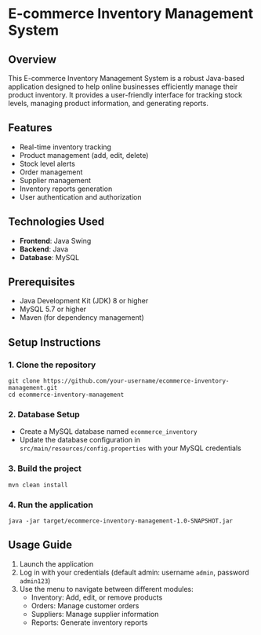 # E-commerce Inventory Management System

## Overview
This E-commerce Inventory Management System is a robust Java-based application designed to help online businesses efficiently manage their product inventory. It provides a user-friendly interface for tracking stock levels, managing product information, and generating reports.

## Features
- Real-time inventory tracking
- Product management (add, edit, delete)
- Stock level alerts
- Order management
- Supplier management
- Inventory reports generation
- User authentication and authorization

## Technologies Used
- **Frontend**: Java Swing
- **Backend**: Java
- **Database**: MySQL

## Prerequisites
- Java Development Kit (JDK) 8 or higher
- MySQL 5.7 or higher
- Maven (for dependency management)

## Setup Instructions

### 1. Clone the repository
```
git clone https://github.com/your-username/ecommerce-inventory-management.git
cd ecommerce-inventory-management
```

### 2. Database Setup
- Create a MySQL database named `ecommerce_inventory`
- Update the database configuration in `src/main/resources/config.properties` with your MySQL credentials

### 3. Build the project
```
mvn clean install
```

### 4. Run the application
```
java -jar target/ecommerce-inventory-management-1.0-SNAPSHOT.jar
```

## Usage Guide
1. Launch the application
2. Log in with your credentials (default admin: username `admin`, password `admin123`)
3. Use the menu to navigate between different modules:
   - Inventory: Add, edit, or remove products
   - Orders: Manage customer orders
   - Suppliers: Manage supplier information
   - Reports: Generate inventory reports


